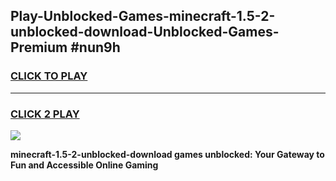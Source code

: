 
## Play-Unblocked-Games-minecraft-1.5-2-unblocked-download-Unblocked-Games-Premium #nun9h
<h3>
<a href="https://premium.freeplayer.one?title=minecraft-1.5-2-unblocked-download&ref=12M">CLICK TO PLAY</a></h3>
<hr>

<h3>
<a href="https://premium.freeplayer.one?title=minecraft-1.5-2-unblocked-download&ref=12M">CLICK 2 PLAY</a>
  
</h3>

<a href="https://premium.freeplayer.one?title=minecraft-1.5-2-unblocked-download&ref=12M"><img src="https://clearcache.store/games.png"></a>


**minecraft-1.5-2-unblocked-download games unblocked: Your Gateway to Fun and Accessible Online Gaming**
